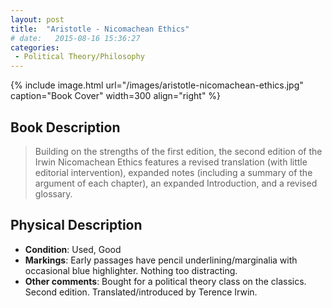 ```yaml
---
layout: post
title:  "Aristotle - Nicomachean Ethics"
# date:   2015-08-16 15:36:27
categories: 
 - Political Theory/Philosophy
---
```



{% include image.html url="/images/aristotle-nicomachean-ethics.jpg" caption="Book Cover" width=300 align="right" %}

## Book Description

> Building on the strengths of the first edition, the second edition of the Irwin Nicomachean Ethics features a revised translation (with little editorial intervention), expanded notes (including a summary of the argument of each chapter), an expanded Introduction, and a revised glossary.


## Physical Description

- **Condition**: Used, Good
- **Markings**: Early passages have pencil underlining/marginalia with occasional blue highlighter. Nothing too distracting.
- **Other comments**: Bought for a political theory class on the classics. Second edition. Translated/introduced by Terence Irwin.
